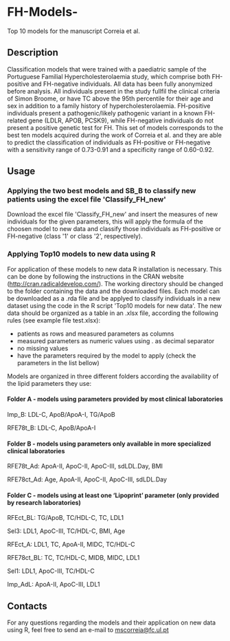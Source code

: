 # FH-Models-
Top 10 models for the manuscript Correia et al.

## Description
Classification models that were trained with a paediatric sample of the Portuguese Familial Hypercholesterolaemia study, which comprise both FH-positive and FH-negative individuals. All data has been fully anonymized before analysis. All individuals present in the study fullfil the clinical criteria of Simon Broome, or have TC above the 95th percentile for their age and sex in addition to a family history of hypercholesterolaemia. FH-positive individuals present a pathogenic/likely pathogenic variant in a known FH-related gene (LDLR, APOB, PCSK9), while FH-negative individuals do not present a positive genetic test for FH. 
This set of models corresponds to the best ten models acquired during the work of Correia et al. and they are able to predict the classification of individuals as FH-positive or FH-negative with a sensitivity range of 0.73-0.91 and a specificity range of 0.60-0.92.

## Usage
### Applying the two best models and SB_B to classify new patients using the excel file 'Classify_FH_new'
Download the excel file 'Classify_FH_new' and insert the measures of new individuals for the given parameters, this will apply the formula of the choosen model to new data and classify those individuals as FH-positive or FH-negative (class '1' or class '2', respectively).  

### Applying Top10 models to new data using R
For application of these models to new data R installation is necessary. This can be done by following the instructions in the CRAN website (http://cran.radicaldevelop.com/). The working directory should be changed to the folder containing the data and the downloaded files. 
Each model can be downloaded as a .rda file and be applyed to classify individuals in a new dataset using the code in the R script 'Top10 models for new data'. The new data should be organized as a table in an .xlsx file, according the following rules (see example file test.xlsx): 
 - patients as rows and measured parameters as columns
 - measured parameters as numeric values using . as decimal separator
 - no missing values 
 - have the parameters required by the model to apply (check the parameters in the list bellow)
 
 
Models are organized in three different folders according the availability of the lipid parameters they use:
#### Folder A - models using parameters provided by most clinical laboratories
Imp_B: LDL-C, ApoB/ApoA-I, TG/ApoB	

RFE78t_B: LDL-C, ApoB/ApoA-I	

#### Folder B - models using parameters only available in more specialized clinical laboratories
RFE78t_Ad: ApoA-II, ApoC-II, ApoC-III, sdLDL.Day, BMI

RFE78ct_Ad: Age, ApoA-II, ApoC-II, ApoC-III, sdLDL.Day

#### Folder C - models using at least one ‘Lipoprint’ parameter (only provided by research laboratories)
RFEct_BL: TG/ApoB, TC/HDL-C, TC, LDL1	

Sel3: LDL1, ApoC-III, TC/HDL-C, BMI, Age	

RFEct_A: LDL1, TC, ApoA-II, MIDC, TC/HDL-C	

RFE78ct_BL: TC, TC/HDL-C, MIDB, MIDC, LDL1	

Sel1: LDL1, ApoC-III, TC/HDL-C	

Imp_AdL: ApoA-II, ApoC-III, LDL1	


## Contacts
For any questions regarding the models and their application on new data using R, feel free to send an e-mail to mscorreia@fc.ul.pt

